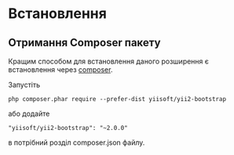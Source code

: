Встановлення
============

## Отримання Composer пакету

Кращим способом для встановлення даного розширення є встановлення через [composer](http://getcomposer.org/download/).

Запустіть

```
php composer.phar require --prefer-dist yiisoft/yii2-bootstrap
```

або додайте

```
"yiisoft/yii2-bootstrap": "~2.0.0"
```

в потрібний розділ composer.json файлу.